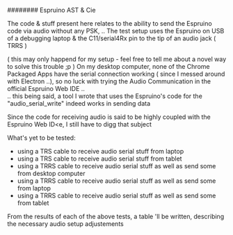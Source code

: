 ######## Espruino AST & Cie

The code & stuff present here relates to the ability to send the Espruino code via audio without any PSK, ..
The test setup uses the Espruino on USB of a debugging laptop & the C11/serial4Rx pin to the tip of an audio jack ( TRRS )

( this may only happend for my setup - feel free to tell me about a novel way to solve this trouble ;p )
On my desktop computer, none of the Chrome Packaged Apps have the serial connection working ( since I messed around with Electron ..),
so no luck with trying the Audio Communication in the official Espruino Web IDE ..  
.. this being said, a tool I wrote that uses the Espruino's code for the "audio_serial_write" indeed works in sending data

Since the code for receiving audio is said to be highly coupled with the Espruino Web ID<e, I still have to digg that subject


What's yet to be tested:
- using a TRS cable to receive audio serial stuff from laptop
- using a TRS cable to receive audio serial stuff from tablet
- using a TRRS cable to receive audio serial stuff as well as send some from desktop computer
- using a TRRS cable to receive audio serial stuff as well as send some from laptop
- using a TRRS cable to receive audio serial stuff as well as send some from tablet

From the results of each of the above tests, a table 'll be written, describing the necessary audio setup adjustements
